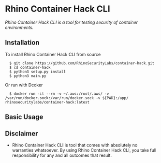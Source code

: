 # Rhino Container Hack CLI
_Rhino Container Hack CLI is a tool for testing security of container environments._

## Installation

To install Rhino Container Hack CLI from source

```
  $ git clone https://github.com/RhinoSecurityLabs/container-hack.git
  $ cd container-hack
  $ python3 setup.py install
  $ python3 main.py
```

Or run with Dcoker
```
  $ docker run -it --rm -v ~/.aws:/root/.aws/ -v /var/run/docker.sock:/var/run/docker.sock -v ${PWD}:/app/ rhinosecuritylabs/container-hack:latest
```

## Basic Usage

## Disclaimer

* Rhino Container Hack CLI is tool that comes with absolutely no warranties whatsoever. By using Rhino Container Hack CLI, you take full responsibility for any and all outcomes that result.
